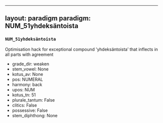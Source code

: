 
---
layout: paradigm
paradigm: NUM_51yhdeksäntoista
---
### ` NUM_51yhdeksäntoista `

Optimisation hack for exceptional compound ’yhdeksäntoista’ that inflects in all parts with agreement
* grade_dir: weaken
* stem_vowel: None
* kotus_av: None
* pos: NUMERAL
* harmony: back
* upos: NUM
* kotus_tn: 51
* plurale_tantum: False
* clitics: False
* possessive: False
* stem_diphthong: None
